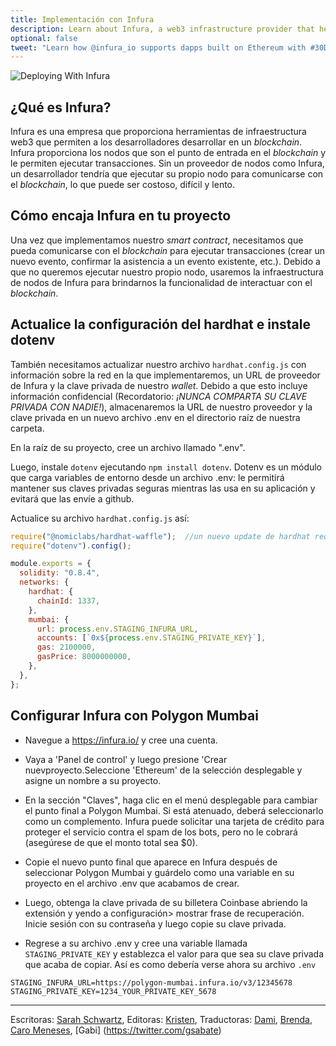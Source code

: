 ```yaml
---
title: Implementación con Infura
description: Learn about Infura, a web3 infrastructure provider that helps developers to build apps on Ethereum without having to manage their own blockchain nodes.
optional: false
tweet: "Learn how @infura_io supports dapps built on Ethereum with #30DaysofWeb3 @womenbuildweb3 💪"
---
```


![Deploying With Infura](https://user-images.githubusercontent.com/15064710/180662065-a61d5bcb-a3fb-4b31-9b9a-37d1754095cf.png)

## ¿Qué es Infura?

Infura es una empresa que proporciona herramientas de infraestructura web3 que permiten a los desarrolladores desarrollar en un _blockchain_. Infura proporciona los nodos que son el punto de entrada en el _blockchain_ y le permiten ejecutar transacciones. Sin un proveedor de nodos como Infura, un desarrollador tendría que ejecutar su propio nodo para comunicarse con el _blockchain_, lo que puede ser costoso, difícil y lento.

## Cómo encaja Infura en tu proyecto

Una vez que implementamos nuestro _smart contract_, necesitamos que pueda comunicarse con el _blockchain_ para ejecutar transacciones (crear un nuevo evento, confirmar la asistencia a un evento existente, etc.). Debido a que no queremos ejecutar nuestro propio nodo, usaremos la infraestructura de nodos de Infura para brindarnos la funcionalidad de interactuar con el _blockchain_.

## Actualice la configuración del hardhat e instale dotenv

También necesitamos actualizar nuestro archivo `hardhat.config.js` con información sobre la red en la que implementaremos, un URL de proveedor de Infura y la clave privada de nuestro _wallet_. Debido a que esto incluye información confidencial (Recordatorio: _¡NUNCA COMPARTA SU CLAVE PRIVADA CON NADIE!_), almacenaremos la URL de nuestro proveedor y la clave privada en un nuevo archivo .env en el directorio raíz de nuestra carpeta.

En la raíz de su proyecto, cree un archivo llamado ".env".

Luego, instale `dotenv` ejecutando `npm install dotenv`. Dotenv es un módulo que carga variables de entorno desde un archivo .env: le permitirá mantener sus claves privadas seguras mientras las usa en su aplicación y evitará que las envíe a github.

Actualice su archivo `hardhat.config.js` así:

```javascript
require("@nomiclabs/hardhat-waffle");  //un nuevo update de hardhat requiere importar 'hardhat-toolbox'
require("dotenv").config();

module.exports = {
  solidity: "0.8.4",
  networks: {
    hardhat: {
      chainId: 1337,
    },
    mumbai: {
      url: process.env.STAGING_INFURA_URL,
      accounts: [`0x${process.env.STAGING_PRIVATE_KEY}`],
      gas: 2100000,
      gasPrice: 8000000000,
    },
  },
};
```

## Configurar Infura con Polygon Mumbai

- Navegue a https://infura.io/ y cree una cuenta.
- Vaya a 'Panel de control' y luego presione 'Crear nuevproyecto.Seleccione 'Ethereum' de la selección desplegable y asigne un nombre a su proyecto.

- En la sección "Claves", haga clic en el menú desplegable para cambiar el punto final a Polygon Mumbai.
  Si está atenuado, deberá seleccionarlo como un complemento. Infura puede solicitar una tarjeta de crédito para proteger el servicio contra el spam de los bots, pero no le cobrará (asegúrese de que el monto total sea $0).

- Copie el nuevo punto final que aparece en Infura después de seleccionar Polygon Mumbai y guárdelo como una variable en su proyecto en el archivo .env que acabamos de crear.

- Luego, obtenga la clave privada de su billetera Coinbase abriendo la extensión y yendo a configuración> mostrar frase de recuperación. Inicie sesión con su contraseña y luego copie su clave privada.

- Regrese a su archivo .env y cree una variable llamada `STAGING_PRIVATE_KEY` y establezca el valor para que sea su clave privada que acaba de copiar. Así es como debería verse ahora su archivo `.env`

```
STAGING_INFURA_URL=https://polygon-mumbai.infura.io/v3/12345678
STAGING_PRIVATE_KEY=1234_YOUR_PRIVATE_KEY_5678
```

---

Escritoras: [Sarah Schwartz](https://twitter.com/schwartzswartz),
Editoras: [Kristen](https://twitter.com/cuddleofdeath),
Traductoras: [Dami](https://twitter.com/dakitidami), [Brenda](https://twitter.com/engineerbrenda), [Caro Meneses](https://twitter.com/carmedinat), [Gabi] (https://twitter.com/gsabate)
